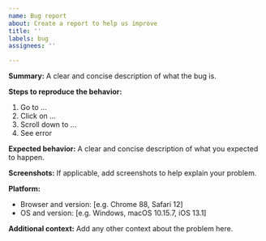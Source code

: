 ```yaml
---
name: Bug report
about: Create a report to help us improve
title: ''
labels: bug
assignees: ''

---
```


**Summary:**
A clear and concise description of what the bug is.

**Steps to reproduce the behavior:**
1. Go to ...
2. Click on ...
3. Scroll down to ...
4. See error

**Expected behavior:**
A clear and concise description of what you expected to happen.

**Screenshots:**
If applicable, add screenshots to help explain your problem.

**Platform:**
 - Browser and version: [e.g. Chrome 88, Safari 12]
 - OS and version: [e.g. Windows, macOS 10.15.7, iOS 13.1]

**Additional context:**
Add any other context about the problem here.
